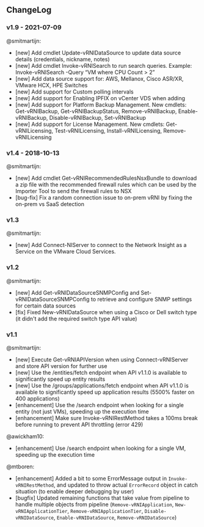 ## ChangeLog

### v1.9 - 2021-07-09

@smitmartijn:

- \[new] Add cmdlet Update-vRNIDataSource to update data source details (credentials, nickname, notes)
- \[new] Add cmdlet Invoke-vRNISearch to run search queries. Example: Invoke-vRNISearch -Query “VM where CPU Count > 2”
- \[new] Add data source support for: AWS, Mellanox, Cisco ASR/XR, VMware HCX, HPE Switches
- \[new] Add support for Custom polling intervals
- \[new] Add support for Enabling IPFIX on vCenter VDS when adding 
- \[new] Add support for Platform Backup Management. New cmdlets: Get-vRNIBackup, Get-vRNIBackupStatus, Remove-vRNIBackup, Enable-vRNIBackup, Disable-vRNIBackup, Set-vRNIBackup
- \[new] Add support for License Management. New cmdlets: Get-vRNILicensing, Test-vRNILicensing, Install-vRNILicensing, Remove-vRNILicensing

### v1.4 - 2018-10-13

@smitmartijn:

- \[new] Add cmdlet Get-vRNIRecommendedRulesNsxBundle to download a zip file with the recommended firewall rules which can be used by the Importer Tool to send the firewall rules to NSX
- \[bug-fix] Fix a random connection issue to on-prem vRNI by fixing the on-prem vs SaaS detection

### v1.3

@smitmartijn:

- \[new] Add Connect-NIServer to connect to the Network Insight as a Service on the VMware Cloud Services.

### v1.2

@smitmartijn:

- \[new] Add Get-vRNIDataSourceSNMPConfig and Set-vRNIDataSourceSNMPConfig to retrieve and configure SNMP settings for certain data sources
- \[fix] Fixed New-vRNIDataSource when using a Cisco or Dell switch type (it didn't add the required switch type API value)

### v1.1

@smitmartijn:

- \[new] Execute Get-vRNIAPIVersion when using Connect-vRNIServer and store API version for further use
- \[new] Use the /entities/fetch endpoint when API v1.1.0 is available to significantly speed up entity results
- \[new] Use the /groups/applications/fetch endpoint when API v1.1.0 is available to significantly speed up application results (5500% faster on 400 applications)
- \[enhancement] Use the /search endpoint when looking for a single entity (not just VMs), speeding up the execution time
- \[enhancement] Make sure Invoke-vRNIRestMethod takes a 100ms break before running to prevent API throttling (error 429)

@awickham10:

- \[enhancement] Use /search endpoint when looking for a single VM, speeding up the execution time

@mtboren:
- \[enhancement] Added a bit to some ErrorMessage output in `Invoke-vRNIRestMethod`, and updated to throw actual `ErrorRecord` object in catch situation (to enable deeper debugging by user)
- \[bugfix] Updated remaining functions that take value from pipeline to handle multiple objects from pipeline (`Remove-vRNIApplication`, `New-vRNIApplicationTier`, `Remove-vRNIApplicationTier`, `Disable-vRNIDataSource`, `Enable-vRNIDataSource`, `Remove-vRNIDataSource`)

